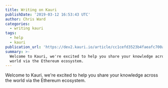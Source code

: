 ```yaml
---
title: Writing on Kauri
publishDate: '2019-03-12 16:53:43 UTC'
author: Chris Ward
categories:
  - writing kauri
tags:
  - help
  - kauri
publication_url: 'https://dev2.kauri.io/article/cc1cefd3523b4faeafc700a44698e43d'
summary: >-
  Welcome to Kauri, we're excited to help you share your knowledge across the
  world via the Ethereum ecosystem.
---
```

Welcome to Kauri, we're excited to help you share your knowledge across the world via the Ethereum ecosystem.

